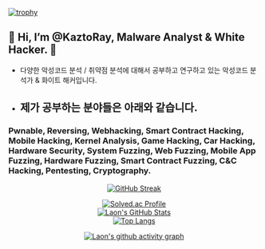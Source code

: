 [![trophy](https://github-profile-trophy.vercel.app/?username=KaztoRay&theme=algolia&column=10)](https://github.com/Luon/)

## 💫 Hi, I’m @KaztoRay, Malware Analyst & White Hacker. 💫 

- 다양한 악성코드 분석 / 취약점 분석에 대해서 공부하고 연구하고 있는 악성코드 분석가 & 화이트 해커입니다.

- ## 제가 공부하는 분야들은 아래와 같습니다.
 
### Pwnable, Reversing, Webhacking, Smart Contract Hacking, Mobile Hacking, Kernel Analysis, Game Hacking, Car Hacking, Hardware Security, System Fuzzing, Web Fuzzing, Mobile App Fuzzing, Hardware Fuzzing, Smart Contract Fuzzing, C&C Hacking, Pentesting, Cryptography.

<div align = "center">

[![GitHub Streak](https://github-readme-streak-stats.herokuapp.com/?user=KaztoRay&theme=holi-theme)](https://git.io/streak-stats)

[![Solved.ac Profile](http://mazassumnida.wtf/api/v2/generate_badge?boj=dsph9245)](https://solved.ac/dsph9245) <br/>
[![Laon's GitHub Stats](https://github-readme-stats.vercel.app/api?username=KaztoRay&hide=contribs,prs&show_icons=true&theme=ambient_gradient)](https://github.com/anuraghazra/github-readme-stats)
<br>
[![Top Langs](https://github-readme-stats.vercel.app/api/top-langs/?username=KaztoRay&langs_count=10&hide=contribs,prs&show_icons=true&theme=ambient_gradient)](https://github.com/anuraghazra/github-readme-stats)

[![Laon's github activity graph](https://github-readme-activity-graph.vercel.app/graph?username=KaztoRay&theme=react-dark&border=true)](https://github.com/ashutosh00710/github-readme-activity-graph)

</div>
 
 
